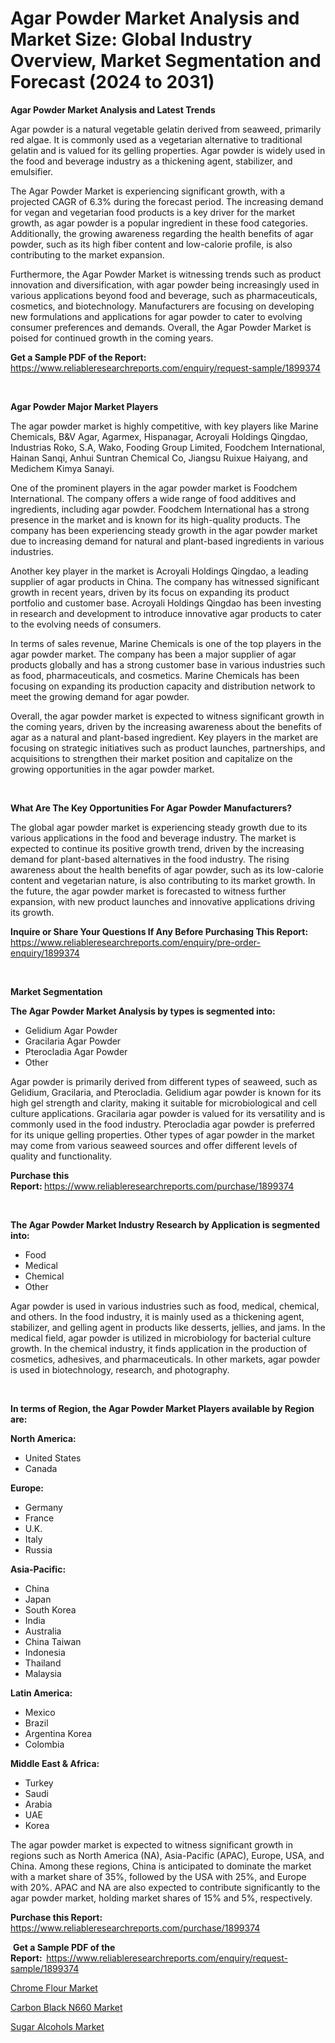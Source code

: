 <p><h1>Agar Powder Market Analysis and Market Size: Global Industry Overview, Market Segmentation and Forecast (2024 to 2031)</h1></p><p><strong>Agar Powder Market Analysis and Latest Trends</strong></p>
<p><p>Agar powder is a natural vegetable gelatin derived from seaweed, primarily red algae. It is commonly used as a vegetarian alternative to traditional gelatin and is valued for its gelling properties. Agar powder is widely used in the food and beverage industry as a thickening agent, stabilizer, and emulsifier.</p><p>The Agar Powder Market is experiencing significant growth, with a projected CAGR of 6.3% during the forecast period. The increasing demand for vegan and vegetarian food products is a key driver for the market growth, as agar powder is a popular ingredient in these food categories. Additionally, the growing awareness regarding the health benefits of agar powder, such as its high fiber content and low-calorie profile, is also contributing to the market expansion.</p><p>Furthermore, the Agar Powder Market is witnessing trends such as product innovation and diversification, with agar powder being increasingly used in various applications beyond food and beverage, such as pharmaceuticals, cosmetics, and biotechnology. Manufacturers are focusing on developing new formulations and applications for agar powder to cater to evolving consumer preferences and demands. Overall, the Agar Powder Market is poised for continued growth in the coming years.</p></p>
<p><strong>Get a Sample PDF of the Report:&nbsp;</strong> <a href="https://www.reliableresearchreports.com/enquiry/request-sample/1899374">https://www.reliableresearchreports.com/enquiry/request-sample/1899374</a></p>
<p>&nbsp;</p>
<p><strong>Agar Powder Major Market Players</strong></p>
<p><p>The agar powder market is highly competitive, with key players like Marine Chemicals, B&V Agar, Agarmex, Hispanagar, Acroyali Holdings Qingdao, Industrias Roko, S.A, Wako, Fooding Group Limited, Foodchem International, Hainan Sanqi, Anhui Suntran Chemical Co, Jiangsu Ruixue Haiyang, and Medichem Kimya Sanayi. </p><p>One of the prominent players in the agar powder market is Foodchem International. The company offers a wide range of food additives and ingredients, including agar powder. Foodchem International has a strong presence in the market and is known for its high-quality products. The company has been experiencing steady growth in the agar powder market due to increasing demand for natural and plant-based ingredients in various industries.</p><p>Another key player in the market is Acroyali Holdings Qingdao, a leading supplier of agar products in China. The company has witnessed significant growth in recent years, driven by its focus on expanding its product portfolio and customer base. Acroyali Holdings Qingdao has been investing in research and development to introduce innovative agar products to cater to the evolving needs of consumers.</p><p>In terms of sales revenue, Marine Chemicals is one of the top players in the agar powder market. The company has been a major supplier of agar products globally and has a strong customer base in various industries such as food, pharmaceuticals, and cosmetics. Marine Chemicals has been focusing on expanding its production capacity and distribution network to meet the growing demand for agar powder.</p><p>Overall, the agar powder market is expected to witness significant growth in the coming years, driven by the increasing awareness about the benefits of agar as a natural and plant-based ingredient. Key players in the market are focusing on strategic initiatives such as product launches, partnerships, and acquisitions to strengthen their market position and capitalize on the growing opportunities in the agar powder market.</p></p>
<p>&nbsp;</p>
<p><strong>What Are The Key Opportunities For Agar Powder Manufacturers?</strong></p>
<p><p>The global agar powder market is experiencing steady growth due to its various applications in the food and beverage industry. The market is expected to continue its positive growth trend, driven by the increasing demand for plant-based alternatives in the food industry. The rising awareness about the health benefits of agar powder, such as its low-calorie content and vegetarian nature, is also contributing to its market growth. In the future, the agar powder market is forecasted to witness further expansion, with new product launches and innovative applications driving its growth.</p></p>
<p><strong>Inquire or Share Your Questions If Any Before Purchasing This Report:</strong> <a href="https://www.reliableresearchreports.com/enquiry/pre-order-enquiry/1899374">https://www.reliableresearchreports.com/enquiry/pre-order-enquiry/1899374</a></p>
<p>&nbsp;</p>
<p><strong>Market Segmentation</strong></p>
<p><strong>The Agar Powder Market Analysis by types is segmented into:</strong></p>
<p><ul><li>Gelidium Agar Powder</li><li>Gracilaria Agar Powder</li><li>Pterocladia Agar Powder</li><li>Other</li></ul></p>
<p><p>Agar powder is primarily derived from different types of seaweed, such as Gelidium, Gracilaria, and Pterocladia. Gelidium agar powder is known for its high gel strength and clarity, making it suitable for microbiological and cell culture applications. Gracilaria agar powder is valued for its versatility and is commonly used in the food industry. Pterocladia agar powder is preferred for its unique gelling properties. Other types of agar powder in the market may come from various seaweed sources and offer different levels of quality and functionality.</p></p>
<p><strong>Purchase this Report:&nbsp;</strong><a href="https://www.reliableresearchreports.com/purchase/1899374">https://www.reliableresearchreports.com/purchase/1899374</a></p>
<p>&nbsp;</p>
<p><strong>The Agar Powder Market Industry Research by Application is segmented into:</strong></p>
<p><ul><li>Food</li><li>Medical</li><li>Chemical</li><li>Other</li></ul></p>
<p><p>Agar powder is used in various industries such as food, medical, chemical, and others. In the food industry, it is mainly used as a thickening agent, stabilizer, and gelling agent in products like desserts, jellies, and jams. In the medical field, agar powder is utilized in microbiology for bacterial culture growth. In the chemical industry, it finds application in the production of cosmetics, adhesives, and pharmaceuticals. In other markets, agar powder is used in biotechnology, research, and photography.</p></p>
<p>&nbsp;</p>
<p><strong>In terms of Region, the Agar Powder Market Players available by Region are:</strong></p>
<p>
    <p> <strong> North America: </strong>
        <ul>
            <li>United States</li>
            <li>Canada</li>
        </ul>
        </p> 
    <p> <strong> Europe: </strong>
        <ul>
            <li>Germany</li>
            <li>France</li>
            <li>U.K.</li>
            <li>Italy</li>
            <li>Russia</li>
        </ul>
        </p> 
    <p> <strong> Asia-Pacific: </strong>
        <ul>
            <li>China</li>
            <li>Japan</li>
            <li>South Korea</li>
            <li>India</li>
            <li>Australia</li>
            <li>China Taiwan</li>
            <li>Indonesia</li>
            <li>Thailand</li>
            <li>Malaysia</li>
        </ul>
        </p> 
    <p> <strong> Latin America: </strong>
        <ul>
            <li>Mexico</li>
            <li>Brazil</li>
            <li>Argentina Korea</li>
            <li>Colombia</li>
        </ul>
        </p> 
    <p> <strong> Middle East & Africa: </strong>
        <ul>
            <li>Turkey</li>
            <li>Saudi</li>
            <li>Arabia</li>
            <li>UAE</li>
            <li>Korea</li>
        </ul>
    </p>
    </p>
<p><p>The agar powder market is expected to witness significant growth in regions such as North America (NA), Asia-Pacific (APAC), Europe, USA, and China. Among these regions, China is anticipated to dominate the market with a market share of 35%, followed by the USA with 25%, and Europe with 20%. APAC and NA are also expected to contribute significantly to the agar powder market, holding market shares of 15% and 5%, respectively.</p></p>
<p><strong>Purchase this Report: </strong><a href="https://www.reliableresearchreports.com/purchase/1899374">https://www.reliableresearchreports.com/purchase/1899374</a></p>
<p>&nbsp;<strong>Get a Sample PDF of the Report:&nbsp;&nbsp;</strong><a href="https://www.reliableresearchreports.com/enquiry/request-sample/1899374">https://www.reliableresearchreports.com/enquiry/request-sample/1899374</a></p>
<p><strong></strong></p>
<p><p><a href="https://github.com/ruddyyedelwadw/Market-Research-Report-List-1/blob/main/chrome-flour-market.md">Chrome Flour Market</a></p><p><a href="https://github.com/juniordelafrance/Market-Research-Report-List-2/blob/main/carbon-black-n660-market.md">Carbon Black N660 Market</a></p><p><a href="https://github.com/jaidynmorantestelletmjzya/Market-Research-Report-List-1/blob/main/sugar-alcohols-market.md">Sugar Alcohols Market</a></p></p>